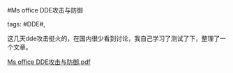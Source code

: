 #Ms office DDE攻击与防御

tags: #DDE#, 

这几天dde攻击挺火的，在国内很少看到讨论，我自己学习了测试了下，整理了一个文章。

[Ms office DDE攻击与防御.pdf](/assets/15552851251452_Ms-office-DDE攻击与防御.pdf)

[comment]: <> (topic_id:15558211852182)

[comment]: <> (create_time:2017-10-27T11:38:23.098+0800)

[comment]: <> (topic_type:talk)

[comment]: <> (owner:152844452_Sanr)

